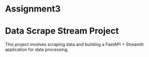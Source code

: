 # Assignment3

# Data Scrape Stream Project

This project involves scraping data and building a FastAPI + Streamlit application for data processing.

